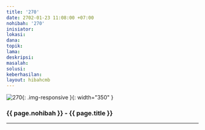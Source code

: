 ```yaml
---
title: '270'
date: 2702-01-23 11:08:00 +07:00
nohibah: '270'
inisiator: 
lokasi: 
dana: 
topik: 
lama: 
deskripsi: 
masalah: 
solusi: 
keberhasilan: 
layout: hibahcmb
---
```


![270](/static/img/hibahcmb/270.png){: .img-responsive }{: width="350" }

### {{ page.nohibah }} - {{ page.title }}

---
